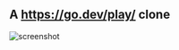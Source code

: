 ## A https://go.dev/play/ clone

![screenshot](https://github.com/mhughdo/scv-frontend/assets/15611134/573958ff-9fef-42ef-8879-c5a5ce1c0c87)

